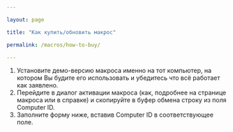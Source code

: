 ```yaml
---

layout: page

title: "Как купить/обновить макрос"

permalink: /macros/how-to-buy/

---
```


1. Установите демо-версию макроса именно на тот компьютер, на котором Вы будите его использовать и убедитесь что всё работает как заявлено.
2. Перейдите в диалог активации макроса (как, подробнее на странице макроса или в справке) и скопируйте в буфер обмена строку из поля Computer ID.
3. Заполните форму ниже, вставив Computer ID в соответствующее поле.
